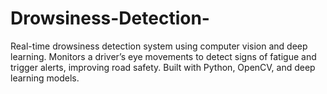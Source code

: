 # Drowsiness-Detection-
Real-time drowsiness detection system using computer vision and deep learning. Monitors a driver’s eye movements to detect signs of fatigue and trigger alerts, improving road safety. Built with Python, OpenCV, and deep learning models.
